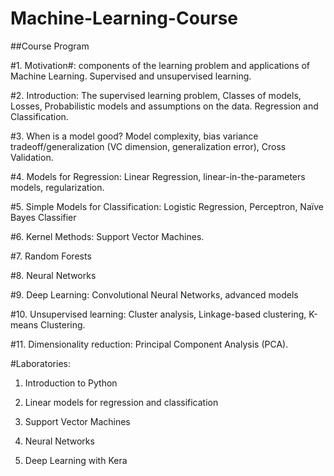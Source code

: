 # Machine-Learning-Course
##Course Program   


#1. Motivation#: components of the learning problem and applications of Machine Learning. Supervised and unsupervised learning.

#2. Introduction: The supervised learning problem, Classes of models, Losses, Probabilistic models and assumptions on the data.  Regression and Classification.

#3. When is a model good?  Model complexity, bias variance tradeoff/generalization (VC dimension, generalization error), Cross Validation.

#4. Models for Regression: Linear Regression, linear-in-the-parameters models, regularization.

#5. Simple Models for Classification: Logistic Regression, Perceptron, Naïve Bayes Classifier

#6. Kernel Methods: Support Vector Machines.

#7. Random Forests

#8. Neural Networks

#9. Deep Learning: Convolutional Neural Networks, advanced models

#10. Unsupervised learning: Cluster analysis, Linkage-based clustering, K-means Clustering.

#11. Dimensionality reduction: Principal Component Analysis (PCA).



#Laboratories:

1. Introduction to Python

2. Linear models for regression and classification

3. Support Vector Machines

4. Neural Networks

5. Deep Learning with Kera
